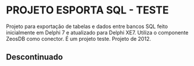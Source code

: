 # PROJETO ESPORTA SQL - TESTE #

Projeto para exportação de tabelas e dados entre bancos SQL feito inicialmente em Delphi 7 e atualizado para Delphi XE7. Utiliza o componente ZeosDB como conector. 
É um projeto teste. Projeto de 2012.

## Descontinuado ##
